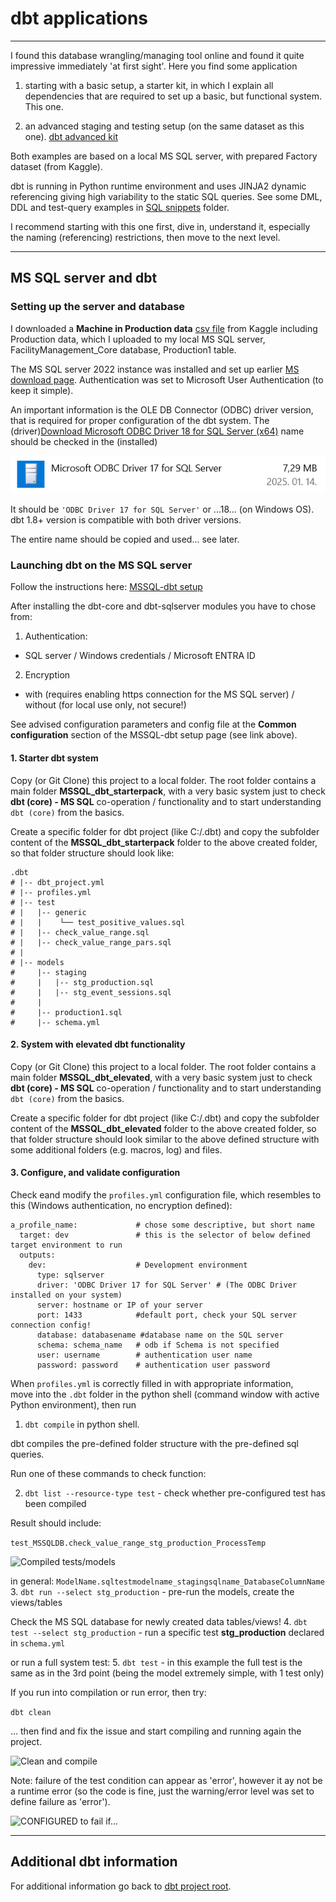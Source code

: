 # dbt applications

-------------------------------------

I found this database wrangling/managing tool online and found it quite impressive immediately 'at first sight'. Here you find some application 

1. starting with a basic setup, a starter kit, in which I explain all dependencies that are required to set up a basic, but functional system. This one.

2. an advanced staging and testing setup (on the same dataset as this one).
[dbt advanced kit](./MSSQL_dbt_elevated)

Both examples are based on a local MS SQL server, with prepared Factory dataset (from Kaggle).

dbt is running in Python runtime environment and uses JINJA2 dynamic referencing giving high variability to the static SQL queries. See some DML, DDL and test-query examples in [SQL snippets](./SQL_snippets) folder.

I recommend starting with this one first, dive in, understand it, especially the naming (referencing) restrictions, then move to the next level.

-----------------------------------

## MS SQL server and dbt

### Setting up the server and database

I downloaded a **Machine in Production data** [csv file](https://www.kaggle.com/datasets/shivamb/machine-predictive-maintenance-classification) from Kaggle including Production data, which I uploaded to my local MS SQL server, FacilityManagement_Core database, Production1 table.

The MS SQL server 2022 instance was installed and set up earlier [MS download page](https://www.microsoft.com/en-us/sql-server/sql-server-downloads). Authentication was set to Microsoft User Authentication (to keep it simple).

An important information is the OLE DB Connector (ODBC) driver version, that is required for proper configuration of the dbt system. The (driver)[Download Microsoft ODBC Driver 18 for SQL Server (x64)](https://go.microsoft.com/fwlink/?linkid=2280794)
 name should be checked in the (installed) 
 
 ![Software list](images/ODBC_driver_version.png)
 
It should be ```'ODBC Driver 17 for SQL Server'``` or ...18... (on Windows OS). dbt 1.8+ version is compatible with both driver versions. 
 
The entire name should be copied and used... see later.
 

### Launching dbt on the MS SQL server

Follow the instructions here: 
[MSSQL-dbt setup](https://docs.getdbt.com/docs/core/connect-data-platform/mssql-setup)

After installing the dbt-core and dbt-sqlserver modules you have to chose from:
1. Authentication:
- SQL server / Windows credentials / Microsoft ENTRA ID
2. Encryption
- with (requires enabling https connection for the MS SQL server) / without (for local use only, not secure!)

See advised configuration parameters and config file at the **Common configuration** section of the MSSQL-dbt setup page (see link above).

#### 1. Starter dbt system
Copy (or Git Clone) this project to a local folder. The root folder contains a main folder **MSSQL_dbt_starterpack**, with a very basic system just to check **dbt (core) - MS SQL** co-operation / functionality and to start understanding ```dbt (core)``` from the basics.

Create a specific folder for dbt project (like C:/.dbt) and copy the subfolder content of the **MSSQL_dbt_starterpack** folder to the above created folder, so that folder structure should look like:

```
.dbt
# |-- dbt_project.yml
# |-- profiles.yml
# |-- test
# |   |-- generic
# |   |    └── test_positive_values.sql
# |   |-- check_value_range.sql
# |   |-- check_value_range_pars.sql
# |
# |-- models
#     |-- staging
#     |   |-- stg_production.sql
#     |   |-- stg_event_sessions.sql
#     |
#     |-- production1.sql
#     |-- schema.yml
```

#### 2. System with elevated dbt functionality
Copy (or Git Clone) this project to a local folder. The root folder contains a main folder **MSSQL_dbt_elevated**, with a very basic system just to check **dbt (core) - MS SQL** co-operation / functionality and to start understanding ```dbt (core)``` from the basics.

Create a specific folder for dbt project (like C:/.dbt) and copy the subfolder content of the **MSSQL_dbt_elevated** folder to the above created folder, so that folder structure should look similar to the above defined structure with some additional folders (e.g. macros, log) and files.

#### 3. Configure, and validate configuration
Check eand modify the ```profiles.yml``` configuration file, which resembles to this (Windows authentication, no encryption defined):

```
a_profile_name:				# chose some descriptive, but short name
  target: dev				# this is the selector of below defined target environment to run
  outputs:
    dev:					# Development environment
      type: sqlserver
      driver: 'ODBC Driver 17 for SQL Server' # (The ODBC Driver installed on your system)
      server: hostname or IP of your server
      port: 1433			#default port, check your SQL server connection config!
      database: databasename #database name on the SQL server
      schema: schema_name	# odb if Schema is not specified
      user: username		# authentication user name
      password: password	# authentication user password
```

When ```profiles.yml``` is correctly filled in with appropriate information,  
move into the ```.dbt``` folder in the python shell (command window with active Python environment), then run 

1. ```dbt compile``` in python shell.

dbt compiles the pre-defined folder structure with the pre-defined sql queries.

Run one of these commands to check function:

2. ```dbt list --resource-type test``` - check whether pre-configured test has been compiled

Result should include:

```test_MSSQLDB.check_value_range_stg_production_ProcessTemp```

![Compiled tests/models](images/dbt_listing_recognised_tests.png)

in general: ```ModelName.sqltestmodelname_stagingsqlname_DatabaseColumnName```
3. ```dbt run --select stg_production```  - pre-run the models, create the views/tables

Check the MS SQL database for newly created data tables/views!
4. ```dbt test --select stg_production``` - run a specific test **stg_production** declared in ```schema.yml```

or run a full system test:
5. ```dbt test``` - in this example the full test is the same as in the 3rd point (being the model extremely simple, with 1 test only)

If you run into compilation or run error, then try:

```dbt clean```

... then find and fix the issue and start compiling and running again the project.

![Clean and compile](images/dbt_clean_compile.PNG)

Note: failure of the test condition can appear as 'error', however it ay not be a runtime error (so the code is fine, just the warning/error level was set to define failure as 'error').

![CONFIGURED to fail if...](images/value_range_check_failure_of_values.png)
_________________________________________________

## Additional dbt information

For additional information go back to [dbt project root](./).
